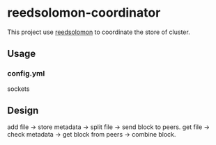 # reedsolomon-coordinator

This project use [reedsolomon](https://github.com/klauspost/reedsolomon.git) to coordinate the store of cluster.

## Usage

### config.yml

sockets

## Design

add file -> store metadata -> split file -> send block to peers.
get file -> check metadata -> get block from peers -> combine block.
